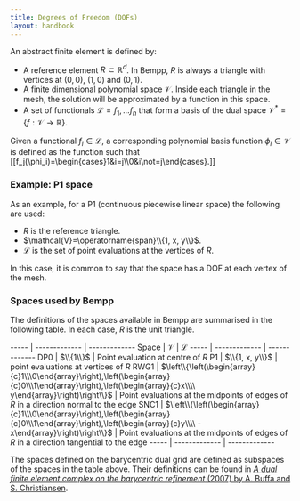 ```yaml
---
title: Degrees of Freedom (DOFs)
layout: handbook
---
```


An abstract finite element is defined by:

- A reference element $R\subset\mathbb{R}^d$. In Bempp, $R$ is always a triangle with vertices at
  $(0,0)$, $(1,0)$ and $(0,1)$.
- A finite dimensional polynomial space $\mathcal{V}$. Inside each triangle in the mesh, the solution
  will be approximated by a function in this space.
- A set of functionals $\mathcal{L}={f_1, ... f_n}$ that form a basis of the dual space
  $\mathcal{V}^*=\{f:\mathcal{V}\to\mathbb{R}\}$.

Given a functional $f_i\in\mathcal{L}$, a corresponding polynomial basis function
$\phi_i\in\mathcal{V}$ is defined as the function such that
[[f_j(\phi_i)=\begin{cases}1&i=j\\\0&i\not=j\end{cases}.]]

### Example: P1 space
As an example, for a P1 (continuous piecewise linear space) the following are used:

- $R$ is the reference triangle.
- $\mathcal{V}=\operatorname{span}\\{1, x, y\\}$.
- $\mathcal{L}$ is the set of point evaluations at the vertices of $R$.

In this case, it is common to say that the space has a DOF at each vertex of the mesh.

### Spaces used by Bempp
The definitions of the spaces available in Bempp are summarised in the following table.
In each case, $R$ is the unit triangle.

----- | ------------- | -------------
Space | $\mathcal{V}$ | $\mathcal{L}$
----- | ------------- | -------------
DP0   | $\\{1\\}$ | Point evaluation at centre of $R$
P1    | $\\{1, x, y\\}$ | point evaluations at vertices of $R$
RWG1  | $\left\\{\left(\begin{array}{c}1\\\0\end{array}\right),\left(\begin{array}{c}0\\\1\end{array}\right),\left(\begin{array}{c}x\\\\ y\end{array}\right)\right\\}$ | Point evaluations at the midpoints of edges of $R$ in a direction normal to the edge
SNC1  | $\left\\{\left(\begin{array}{c}1\\\0\end{array}\right),\left(\begin{array}{c}0\\\1\end{array}\right),\left(\begin{array}{c}y\\\\ -x\end{array}\right)\right\\}$ | Point evaluations at the midpoints of edges of $R$ in a direction tangential to the edge
----- | ------------- | -------------

The spaces defined on the barycentric dual grid are defined as subspaces of the spaces
in the table above. Their definitions can be found in
[<em>A dual finite element complex on the barycentric refinement</em> (2007) by A. Buffa and S. Christiansen](https://www.jstor.org/stable/40234460?seq=1).
